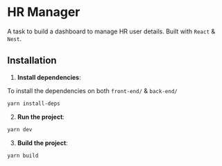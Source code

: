 # HR Manager

A task to build a dashboard to manage HR user details. Built with `React` & `Nest`.

## Installation

1. **Install dependencies**:

To install the dependencies on both `front-end/` & `back-end/`

```sh
yarn install-deps
```

2. **Run the project**:

```sh
yarn dev
```

3. **Build the project**:

```sh
yarn build
```
